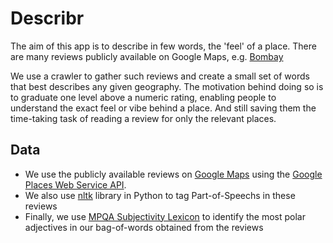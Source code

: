 Describr
========

The aim of this app is to describe in few words, the 'feel' of a place. There are many reviews publicly available on Google Maps, e.g. [Bombay](https://www.google.co.in/maps/place/Mumbai,+Maharashtra/@19.0826891,72.6016899,10z/)

We use a crawler to gather such reviews and create a small set of words that best describes any given geography. The motivation behind doing so is to graduate one level above a numeric rating, enabling people to understand the exact feel or vibe behind a place. And still saving them the time-taking task of reading a review for only the relevant places.

Data
----

* We use the publicly available reviews on [Google Maps](https://support.google.com/maps/answer/6230175?hl=en) using the [Google Places Web Service API](https://developers.google.com/places/web-service/).
* We also use [nltk](http://www.nltk.org/book/) library in Python to tag Part-of-Speechs in these reviews
* Finally, we use [MPQA Subjectivity Lexicon](http://mpqa.cs.pitt.edu/lexicons/subj_lexicon/) to identify the most polar adjectives in our bag-of-words obtained from the reviews

